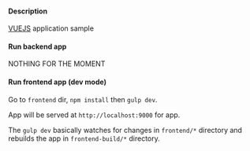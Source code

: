 #### Description
[VUEJS](http://vuejs.org/) application sample

#### Run backend app

NOTHING FOR THE MOMENT

#### Run frontend app (dev mode)

Go to `frontend` dir, `npm install` then `gulp dev`.

App will be served at `http://localhost:9000` for app.

The `gulp dev` basically watches for changes in `frontend/*` directory and rebuilds the app in `frontend-build/*` directory.